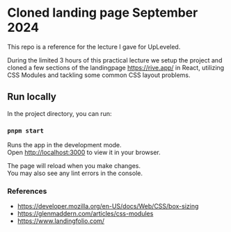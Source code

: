 # Cloned landing page September 2024

This repo is a reference for the lecture I gave for UpLeveled.

During the limited 3 hours of this practical lecture we setup the project and cloned a few sections of the landingpage https://rive.app/ in React, utilizing CSS Modules and tackling some common CSS layout problems.

## Run locally

In the project directory, you can run:

### `pnpm start`

Runs the app in the development mode.\
Open [http://localhost:3000](http://localhost:3000) to view it in your browser.

The page will reload when you make changes.\
You may also see any lint errors in the console.

### References

- https://developer.mozilla.org/en-US/docs/Web/CSS/box-sizing
- https://glenmaddern.com/articles/css-modules
- https://www.landingfolio.com/
